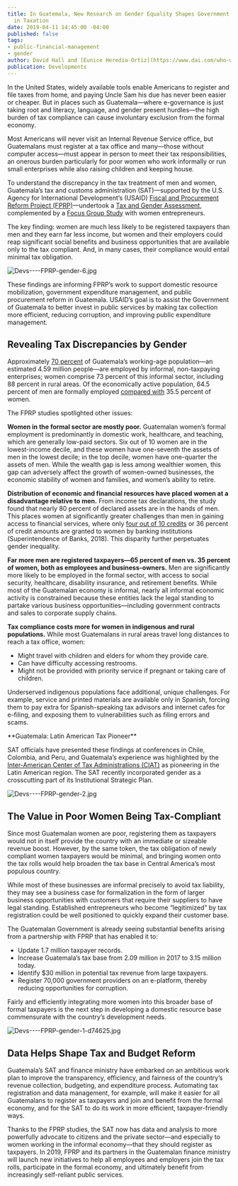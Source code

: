 ```yaml
---
title: In Guatemala, New Research on Gender Equality Shapes Government and USAID Investments
  in Taxation
date: 2019-04-11 14:45:00 -04:00
published: false
tags:
- public-financial-management
- gender
author: David Hall and [Eunice Heredia-Ortiz](https://www.dai.com/who-we-are/our-team/eunice-heredia-ortiz)
publication: Developments
---
```


In the United States, widely available tools enable Americans to register and file taxes from home, and paying Uncle Sam his due has never been easier or cheaper. But in places such as Guatemala—where e-governance is just taking root and literacy, language, and gender present hurdles—the high burden of tax compliance can cause involuntary exclusion from the formal economy.

Most Americans will never visit an Internal Revenue Service office, but Guatemalans must register at a tax office and many—those without computer access—must appear in person to meet their tax responsibilities, an onerous burden particularly for poor women who work informally or run small enterprises while also raising children and keeping house.

To understand the discrepancy in the tax treatment of men and women, Guatemala’s tax and customs administration (SAT)—supported by the U.S. Agency for International Development’s (USAID) [Fiscal and Procurement Reform Project (FPRP)](https://www.dai.com/our-work/projects/guatemala-fiscal-and-procurement-reform-project-fprp)—undertook a [Tax and Gender Assessment](https://portal.sat.gob.gt/portal/descarga/1853/transparencia/35446/guatemala_tributacion_genero_7junio2018_revoct2018.pdf), complemented by a [Focus Group Study](https://portal.sat.gob.gt/portal/descarga/1853/transparencia/35620/fprp_grupos-focales-costos-cumpimiento_mar15_2018_rev-august-2018_rev16092018.pdf) with women entrepreneurs. 

The key finding: women are much less likely to be registered taxpayers than men and they earn far less income, but women and their employers could reap significant social benefits and business opportunities that are available only to the tax compliant. And, in many cases, their compliance would entail minimal tax obligation.

![Devs----FPRP-gender-6.jpg](/uploads/Devs----FPRP-gender-6.jpg)

These findings are informing FPRP’s work to support domestic resource mobilization, government expenditure management, and public procurement reform in Guatemala. USAID’s goal is to assist the Government of Guatemala to better invest in public services by making tax collection more efficient, reducing corruption, and improving public expenditure management.

## Revealing Tax Discrepancies by Gender

Approximately [70 percent](https://www.ine.gob.gt/index.php/encuestas/empleo-e-ingresos) of Guatemala’s working-age population—an estimated 4.59 million people—are employed by informal, non-taxpaying enterprises; women comprise 73 percent of this informal sector, including 88 percent in rural areas. Of the economically active population, 64.5 percent of men are formally employed [compared with](https://www.ine.gob.gt/index.php/encuestas/empleo-e-ingresos) 35.5 percent of women.

The FPRP studies spotlighted other issues:

**Women in the formal sector are mostly poor.** Guatemalan women’s formal employment is predominantly in domestic work, healthcare, and teaching, which are generally low-paid sectors. Six out of 10 women are in the lowest-income decile, and these women have one-seventh the assets of men in the lowest decile; in the top decile, women have one-quarter the assets of men. While the wealth gap is less among wealthier women, this gap can adversely affect the growth of women-owned businesses, the economic stability of women and families, and women’s ability to retire.

**Distribution of economic and financial resources have placed women at a disadvantage relative to men.** From income tax declarations, the study found that nearly 80 percent of declared assets are in the hands of men. This places women at significantly greater challenges than men in gaining access to financial services, where only [four out of 10 credits](https://www.sib.gob.gt/web/sib/inicio) or 36 percent of credit amounts are granted to women by banking institutions (Superintendence of Banks, 2018). This disparity further perpetuates gender inequality.

**Far more men are registered taxpayers—65 percent of men vs. 35 percent of women, both as employees and business-owners.** Men are significantly more likely to be employed in the formal sector, with access to social security, healthcare, disability insurance, and retirement benefits. While most of the Guatemalan economy is informal, nearly all informal economic activity is constrained because these entities lack the legal standing to partake various business opportunities—including government contracts and sales to corporate supply chains.

**Tax compliance costs more for women in indigenous and rural populations.** While most Guatemalans in rural areas travel long distances to reach a tax office, women:

* Might travel with children and elders for whom they provide care. 
* Can have difficulty accessing restrooms.
* Might not be provided with priority service if pregnant or taking care of children.

Underserved indigenous populations face additional, unique challenges. For example, service and printed materials are available only in Spanish, forcing them to pay extra for Spanish-speaking tax advisors and internet cafes for e-filing, and exposing them to vulnerabilities such as filing errors and scams.

<aside>**Guatemala: Latin American Tax Pioneer**

SAT officials have presented these findings at conferences in Chile, Colombia, and Peru, and Guatemala’s experience was highlighted by the [Inter-American Center of Tax Administrations (CIAT)](https://www.ciat.org/ciat-participated-in-the-meeting-taxation-with-an-approach-on-gender-the-contribution-of-the-tax-administrations/?lang=en) as pioneering in the Latin American region. The SAT recently incorporated gender as a crosscutting part of its Institutional Strategic Plan.</aside>

![Devs----FPRP-gender-2.jpg](/uploads/Devs----FPRP-gender-2.jpg)

## The Value in Poor Women Being Tax-Compliant

Since most Guatemalan women are poor, registering them as taxpayers would not in itself provide the country with an immediate or sizeable revenue boost. However, by the same token, the tax obligation of newly compliant women taxpayers would be minimal, and bringing women onto the tax rolls would help broaden the tax base in Central America’s most populous country. 

While most of these businesses are informal precisely to avoid tax liability, they may see a business case for formalization in the form of larger business opportunities with customers that require their suppliers to have legal standing. Established entrepreneurs who become “legitimized” by tax registration could be well positioned to quickly expand their customer base.

The Guatemalan Government is already seeing substantial benefits arising from a partnership with FPRP that has enabled it to:

* Update 1.7 million taxpayer records.
* Increase Guatemala’s tax base from 2.09 million in 2017 to 3.15 million today.
* Identify $30 million in potential tax revenue from large taxpayers.
* Register 70,000 government providers on an e-platform, thereby reducing opportunities for corruption.

Fairly and efficiently integrating more women into this broader base of formal taxpayers is the next step in developing a domestic resource base commensurate with the country’s development needs.

![Devs----FPRP-gender-1-d74625.jpg](/uploads/Devs----FPRP-gender-1-d74625.jpg)

## Data Helps Shape Tax and Budget Reform

Guatemala’s SAT and finance ministry have embarked on an ambitious work plan to improve the transparency, efficiency, and fairness of the country’s revenue collection, budgeting, and expenditure process. Automating tax registration and data management, for example, will make it easier for all Guatemalans to register as taxpayers and join and benefit from the formal economy, and for the SAT to do its work in more efficient, taxpayer-friendly ways.

Thanks to the FPRP studies, the SAT now has data and analysis to more powerfully advocate to citizens and the private sector—and especially to women working in the informal economy—that they should register as taxpayers. In 2019, FPRP and its partners in the Guatemalan finance ministry will launch new initiatives to help all employees and employers join the tax rolls, participate in the formal economy, and ultimately benefit from increasingly self-reliant public services.